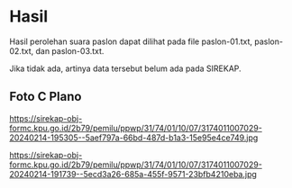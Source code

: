 # Hasil

Hasil perolehan suara paslon dapat dilihat pada file paslon-01.txt, paslon-02.txt, dan paslon-03.txt.

Jika tidak ada, artinya data tersebut belum ada pada SIREKAP.

## Foto C Plano

https://sirekap-obj-formc.kpu.go.id/2b79/pemilu/ppwp/31/74/01/10/07/3174011007029-20240214-195305--5aef797a-66bd-487d-b1a3-15e95e4ce749.jpg

https://sirekap-obj-formc.kpu.go.id/2b79/pemilu/ppwp/31/74/01/10/07/3174011007029-20240214-191739--5ecd3a26-685a-455f-9571-23bfb4210eba.jpg
